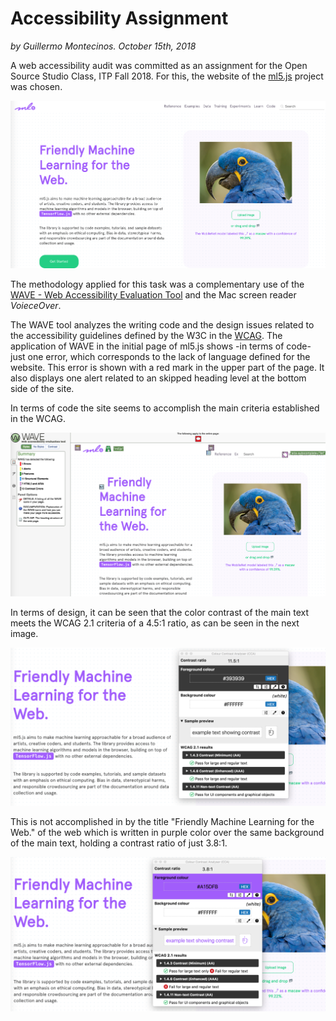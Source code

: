 # Accessibility Assignment
*by Guillermo Montecinos. October 15th, 2018*

A web accessibility audit was committed as an assignment for the Open Source Studio Class, ITP Fall 2018. For this, the website of the [ml5.js](https://ml5js.org) project was chosen.

![](https://github.com/guillemontecinos/itp_fall_2018_open_source_studio/blob/master/week_6/ml5_1.png)

The methodology applied for this task was a complementary use of the [WAVE - Web Accessibility Evaluation Tool](https://wave.webaim.org/extension/) and the Mac screen reader *VoieceOver*.

The WAVE tool analyzes the writing code and the design issues related to the accessibility guidelines defined by the W3C in the [WCAG](https://www.w3.org/WAI/standards-guidelines/wcag/).
The application of WAVE in the initial page of ml5.js shows -in terms of code- just one error, which corresponds to the lack of language defined for the website. This error is shown with a red mark in the upper part of the page. It also displays one alert related to an skipped heading level at the bottom side of the site.

In terms of code the site seems to accomplish the main criteria established in the WCAG.

![](https://github.com/guillemontecinos/itp_fall_2018_open_source_studio/blob/master/week_6/ml5_2.png)

In terms of design, it can be seen that the color contrast of the main text meets the WCAG 2.1 criteria of a 4.5:1 ratio, as can be seen in the next image.

![](https://github.com/guillemontecinos/itp_fall_2018_open_source_studio/blob/master/week_6/ml5_3.png)

This is not accomplished in by the title "Friendly Machine Learning for the Web." of the web which is written in purple color over the same background of the main text, holding a contrast ratio of just 3.8:1.

![](https://github.com/guillemontecinos/itp_fall_2018_open_source_studio/blob/master/week_6/ml5_4.png)
